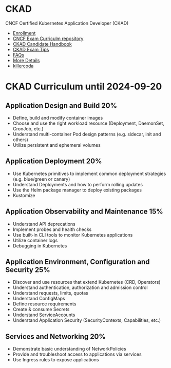 # CKAD

CNCF Certified Kubernetes Application Developer (CKAD)

* [Enrollment](https://training.linuxfoundation.org/certification/certified-kubernetes-application-developer-ckad/)
* [CNCF Exam Curriculm repository](https://github.com/cncf/curriculum)
* [CKAD Candidate Handbook](https://www.cncf.io/certification/candidate-handbook)
* [CKAD Exam Tips](https://docs.linuxfoundation.org/tc-docs/certification/tips-cka-and-ckad)
* [FAQs](https://www.cncf.io/certification/expert/cka/faq/)
* [More Details](https://www.cncf.io/certification/ckad/)
* [killercoda](https://killercoda.com/killer-shell-ckad)

# CKAD Curriculum until 2024-09-20

## Application Design and Build 20%

- Define, build and modify container images
- Choose and use the right workload resource (Deployment, DaemonSet, CronJob, etc.)
- Understand multi-container Pod design patterns (e.g. sidecar, init and others)
- Utilize persistent and ephemeral volumes

## Application Deployment 20%

- Use Kubernetes primitives to implement common deployment strategies (e.g. blue/green or canary)
- Understand Deployments and how to perform rolling updates
- Use the Helm package manager to deploy existing packages
- Kustomize

## Application Observability and Maintenance 15%

- Understand API deprecations
- Implement probes and health checks
- Use built-in CLI tools to monitor Kubernetes applications
- Utilize container logs
- Debugging in Kubernetes

## Application Environment, Configuration and Security 25%

- Discover and use resources that extend Kubernetes (CRD, Operators)
- Understand authentication, authorization and admission control
- Understand requests, limits, quotas
- Understand ConfigMaps
- Define resource requirements
- Create & consume Secrets
- Understand ServiceAccounts
- Understand Application Security (SecurityContexts, Capabilities, etc.)

## Services and Networking 20%

- Demonstrate basic understanding of NetworkPolicies
- Provide and troubleshoot access to applications via services
- Use Ingress rules to expose applications

